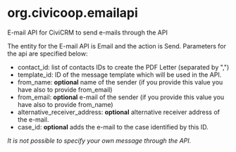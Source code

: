 # org.civicoop.emailapi
E-mail API for CiviCRM to send e-mails through the API

The entity for the E-mail API is Email and the action is Send.
Parameters for the api are specified below:
- contact_id: list of contacts IDs to create the PDF Letter (separated by ",")
- template_id: ID of the message template which will be used in the API.
- from_name: **optional** name of the sender (if you provide this value you have also to provide from_email) 
- from_email: **optional** e-mail of the sender (if you provide this value you have also to provide from_name)
- alternative_receiver_address: **optional** alternative receiver address of the e-mail. 
- case_id: **optional** adds the e-mail to the case identified by this ID.

*It is not possible to specify your own message through the API.*

    
